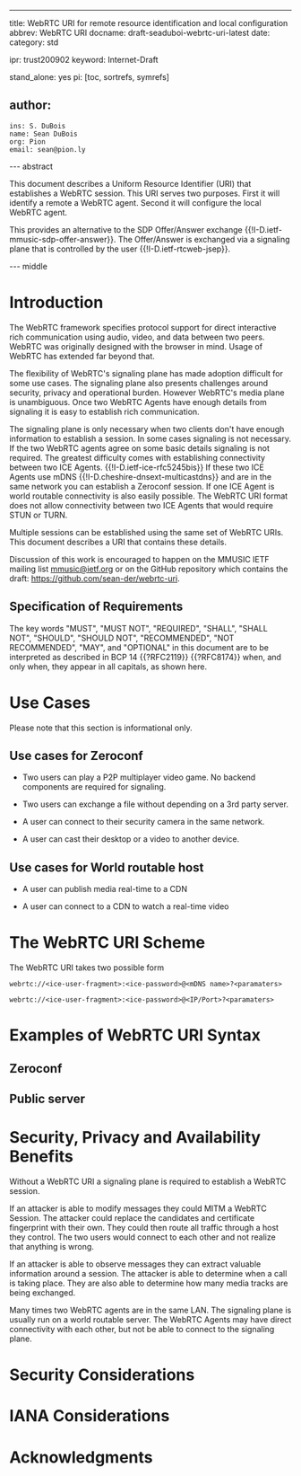 ---
title: WebRTC URI for remote resource identification and local configuration
abbrev: WebRTC URI
docname: draft-seaduboi-webrtc-uri-latest
date:
category: std

ipr: trust200902
keyword: Internet-Draft

stand_alone: yes
pi: [toc, sortrefs, symrefs]

author:
  -
    ins: S. DuBois
    name: Sean DuBois
    org: Pion
    email: sean@pion.ly

--- abstract

This document describes a Uniform Resource Identifier (URI) that establishes a
WebRTC session. This URI serves two purposes. First it will identify a remote a
WebRTC agent. Second it will configure the local WebRTC agent.

This provides an alternative to the SDP Offer/Answer exchange {{!I-D.ietf-mmusic-sdp-offer-answer}}.
The Offer/Answer is exchanged via a signaling plane that is controlled by the user {{!I-D.ietf-rtcweb-jsep}}.

--- middle

# Introduction

The WebRTC framework specifies protocol support for direct
interactive rich communication using audio, video, and data between
two peers. WebRTC was originally designed with the browser in mind. Usage
of WebRTC has extended far beyond that.

The flexibility of WebRTC's signaling plane has made adoption difficult for some
use cases.  The signaling plane also presents challenges around security, privacy and
operational burden. However WebRTC's media plane is unambiguous. Once two
WebRTC Agents have enough details from signaling it is easy to establish rich communication.

The signaling plane is only necessary when two clients don't have enough
information to establish a session. In some cases signaling is not necessary. If the
two WebRTC agents agree on some basic details signaling is not required. The greatest difficulty
comes with establishing connectivity between two ICE Agents. {{!I-D.ietf-ice-rfc5245bis}}
If these two ICE Agents use mDNS {{!I-D.cheshire-dnsext-multicastdns}} and are in the same
network you can establish a Zeroconf session.  If one ICE Agent is world routable connectivity is
also easily possible. The WebRTC URI format does not allow connectivity between two ICE Agents that
would require STUN or TURN.

Multiple sessions can be established using the same set of WebRTC URIs. This document
describes a URI that contains these details.

Discussion of this work is encouraged to happen on the MMUSIC IETF mailing list
<mmusic@ietf.org> or on the GitHub repository which contains the draft:
<https://github.com/sean-der/webrtc-uri>.

## Specification of Requirements

The key words "MUST", "MUST NOT", "REQUIRED", "SHALL", "SHALL NOT",
"SHOULD", "SHOULD NOT", "RECOMMENDED", "NOT RECOMMENDED", "MAY", and
"OPTIONAL" in this document are to be interpreted as described in BCP 14
{{?RFC2119}} {{?RFC8174}} when, and only when,
they appear in all capitals, as shown here.

# Use Cases
Please note that this section is informational only.

## Use cases for Zeroconf
- Two users can play a P2P multiplayer video game. No backend components
  are required for signaling.

- Two users can exchange a file without depending on a 3rd party server.

- A user can connect to their security camera in the same network.

- A user can cast their desktop or a video to another device.

## Use cases for World routable host
- A user can publish media real-time to a CDN

- A user can connect to a CDN to watch a real-time video

# The WebRTC URI Scheme

The WebRTC URI takes two possible form

    webrtc://<ice-user-fragment>:<ice-password>@<mDNS name>?<paramaters>

    webrtc://<ice-user-fragment>:<ice-password>@<IP/Port>?<paramaters>


# Examples of WebRTC URI Syntax
## Zeroconf
## Public server

# Security, Privacy and Availability Benefits
Without a WebRTC URI a signaling plane is required to establish a WebRTC session.

If an attacker is able to modify messages they could MITM a WebRTC Session. The attacker
could replace the candidates and certificate fingerprint with their own. They could then
route all traffic through a host they control. The two users would connect to each other
and not realize that anything is wrong.

If an attacker is able to observe messages they can extract valuable information around a session.
The attacker is able to determine when a call is taking place. They are also able to determine how
many media tracks are being exchanged.

Many times two WebRTC agents are in the same LAN. The signaling plane is usually run on a world routable
server. The WebRTC Agents may have direct connectivity with each other, but not be able to connect to the
signaling plane.

# Security Considerations

# IANA Considerations

# Acknowledgments
